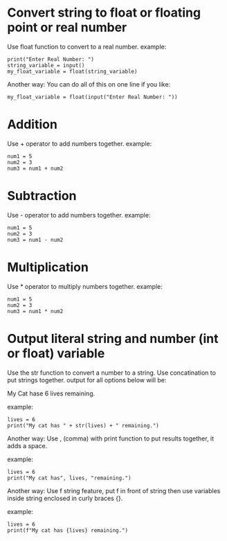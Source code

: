 
Convert string to float or floating point or real number
=
Use float function to convert to a real number.
example:
```
print("Enter Real Number: ")
string_variable = input()
my_float_variable = float(string_variable)
```

Another way:
You can do all of this on one line if you like:
```
my_float_variable = float(input("Enter Real Number: "))
```

Addition
=
Use + operator to add numbers together. example:
```
num1 = 5
num2 = 3
num3 = num1 + num2
```
Subtraction
=
Use - operator to add numbers together. example:
```
num1 = 5
num2 = 3
num3 = num1 - num2
```
Multiplication
=
Use * operator to multiply numbers together. example:
```
num1 = 5
num2 = 3
num3 = num1 * num2
```
Output literal string and number (int or float) variable
=
Use the str function to convert a number to a string.  Use concatination to put strings together.
output for all options below will be: 

My Cat hase 6 lives remaining.

example:
```
lives = 6
print("My cat has " + str(lives) + " remaining.")
```
Another way:
Use , (comma) with print function to put results together, it adds a space.

example:
```
lives = 6
print("My cat has", lives, "remaining.")
```

Another way:
Use f string feature, put f in front of string then use variables inside string enclosed in curly braces {}.

example:
```
lives = 6
print(f"My cat has {lives} remaining.")
```